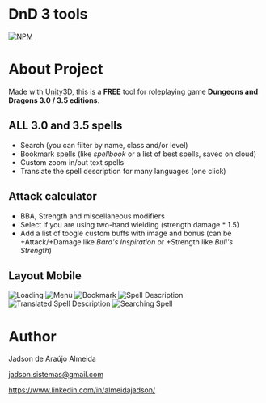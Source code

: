 # DnD 3 tools
[![NPM](https://www.gstatic.com/android/market_images/web/play_prism_hlock_2x.png)](https://play.google.com/store/apps/details?id=com.JadsonAlmeida.KaynSpellbook) 

# About Project

Made with [Unity3D](https://unity.com/ "Unity3D website"), this is a **FREE** tool for roleplaying game **Dungeons and Dragons 3.0 / 3.5 editions**.

## ALL 3.0 and 3.5 spells
- Search (you can filter by name, class and/or level)
- Bookmark spells (like *spellbook* or a list of best spells, saved on cloud)
- Custom zoom in/out text spells
- Translate the spell description for many languages (one click)

## Attack calculator
- BBA, Strength and miscellaneous modifiers
- Select if you are using two-hand wielding (strength damage * 1.5)
- Add a list of toogle custom buffs with image and bonus (can be +Attack/+Damage like *Bard's Inspiration* or +Strength like *Bull's Strength*)

## Layout Mobile
![Loading](https://play-lh.googleusercontent.com/G36ztAfYpG1TYL0HXbhl0vOeMAmCBeA1bKwMW6mjV_mlndZ8Kr7ad7caNt9uObo_gg=w1536-h722-rw "Loading") ![Menu](https://play-lh.googleusercontent.com/X5Ohc_Ql_gLbBEhQ2S51eEQfh7T7xqL3za-8qu720-prLeqW5KIiJX79LAj2BCOt_sU=w1536-h722-rw "Menu") ![Bookmark](https://play-lh.googleusercontent.com/ir8kSVH9rBdrXPtUMbM4EytO1lm3S6kinRkqvMjj_eXtiY4jr7l2Z77URCPniXDsRbI=w1536-h722-rw "Bookmark") ![Spell Description](https://play-lh.googleusercontent.com/Eghu5ovOcq9CVNTs4BrkcDn8tP-yA3JFi8PDWgOL2JV4AgaLAb_FXqSYBy7duGHGOWKA=w1536-h722-rw "Spell Description") ![Translated Spell Description](https://play-lh.googleusercontent.com/geyR0uK0-gLSAicv3zmnBgtIqMgbASG0TtWbmK19jyY0rvqopefocRGD38NIghsWHks=w1536-h722-rw "Translated Spell Description") ![Searching Spell](https://play-lh.googleusercontent.com/Q7Zh0A0Iv5jeGnRE1LZTzXQnjAmQou75QxxZVujlYlsnGazNjDV1PzatlNUFedD_DQ=w1536-h722-rw "Searching Spell") 

# Author

Jadson de Araújo Almeida

jadson.sistemas@gmail.com

https://www.linkedin.com/in/almeidajadson/
